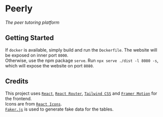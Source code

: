 # Peerly

_The peer tutoring platform_

## Getting Started

If `docker` is available, simply build and run the `Dockerfile`. The website will be exposed on inner port `8000`.\
Otherwise, use the npm package `serve`. Run `npx serve ./dist -l 8080 -s`, which will expose the website on port `8080`.

## Credits

This project uses [`React`](https://react.dev/), [`React Router`](https://reactrouter.com/), [`Tailwind CSS`](https://tailwindcss.com/) and [`Framer Motion`](https://www.framer.com/motion) for the frontend.\
Icons are from [`React Icons`](https://react-icons.github.io/react-icons/).\
[`Faker.js`](https://fakerjs.dev/) is used to generate fake data for the tables.
